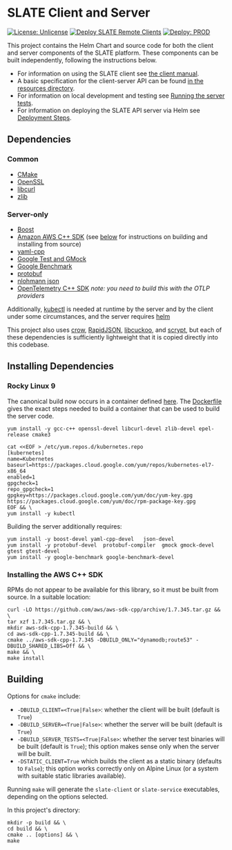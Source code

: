 # SLATE Client and Server

[![License: Unlicense](https://img.shields.io/badge/license-Unlicense-blue.svg)](http://unlicense.org/)
[![Deploy SLATE Remote Clients](https://github.com/slateci/slate-client-server/actions/workflows/deploy-client.yml/badge.svg)](https://github.com/slateci/slate-client-server/actions/workflows/deploy-client.yml)
[![Deploy: PROD](https://github.com/slateci/slate-client-server/actions/workflows/deploy-prod.yml/badge.svg)](https://github.com/slateci/slate-client-server/actions/workflows/deploy-prod.yml)

This project contains the Helm Chart and source code for both the client and server components of the SLATE platform. These components can be built independently, following the instructions below.
* For information on using the SLATE client see [the client manual](resources/docs/client_manual.md).
* A basic specification for the client-server API can be found [in the resources directory](resources/api_specification).
* For information on local development and testing see [Running the server tests](resources/docs/server_testing.md).
* For information on deploying the SLATE API server via Helm see [Deployment Steps](https://docs.google.com/document/d/1WBrVPhvCGxAWbXaxDbaKQ2J73K6amF4fbXRxzvtGwSo/edit).

## Dependencies

### Common

- [CMake](https://cmake.org)
- [OpenSSL](https://www.openssl.org)
- [libcurl](https://curl.haxx.se/libcurl/)
- [zlib](https://www.zlib.net)

### Server-only

- [Boost](https://www.boost.org)
- [Amazon AWS C++ SDK](https://github.com/aws/aws-sdk-cpp) (see [below](#installing-the-aws-c-sdk) for instructions on building and installing from source)
- [yaml-cpp](https://github.com/jbeder/yaml-cpp)
- [Google Test and GMock](https://google.github.io/googletest/)
- [Google Benchmark](https://github.com/google/benchmark)
- [protobuf](https://github.com/protocolbuffers/protobuf)
- [nlohmann json](https://github.com/nlohmann/json)
- [OpenTelemetry C++ SDK](https://github.com/open-telemetry/opentelemetry-cpp) *note: you need to build this with the OTLP providers*

Additionally, [kubectl](https://kubernetes.io/docs/tasks/tools/install-kubectl/) is needed at runtime by the server and by the client under some circumstances, and the server requires [helm](https://helm.sh)

This project also uses [crow](https://github.com/ipkn/crow), [RapidJSON](http://rapidjson.org), [libcuckoo](https://github.com/efficient/libcuckoo), and [scrypt](https://www.tarsnap.com/scrypt.html), but each of these dependencies is sufficiently lightweight that it is copied directly into this codebase. 

## Installing Dependencies

### Rocky Linux 9

The canonical build now occurs in a container defined [here](https://github.com/slateci/docker-images/tree/master/slate-client-server).
The [Dockerfile](https://github.com/slateci/docker-images/blob/master/slate-client-server/Dockerfile) gives the exact
steps needed to build a container that can be used to build the server code.


```shell
yum install -y gcc-c++ openssl-devel libcurl-devel zlib-devel epel-release cmake3
```

```shell
cat <<EOF > /etc/yum.repos.d/kubernetes.repo
[kubernetes]
name=Kubernetes
baseurl=https://packages.cloud.google.com/yum/repos/kubernetes-el7-x86_64
enabled=1
gpgcheck=1
repo_gpgcheck=1
gpgkey=https://packages.cloud.google.com/yum/doc/yum-key.gpg https://packages.cloud.google.com/yum/doc/rpm-package-key.gpg
EOF && \
yum install -y kubectl
```
	
Building the server additionally requires:

```shell
yum install -y boost-devel yaml-cpp-devel   json-devel 
yum install -y protobuf-devel  protobuf-compiler  gmock gmock-devel gtest gtest-devel 
yum install -y google-benchmark google-benchmark-devel
```
	
### Installing the AWS C++ SDK

RPMs do not appear to be available for this library, so it must be built from source. In a suitable location:

```shell
curl -LO https://github.com/aws/aws-sdk-cpp/archive/1.7.345.tar.gz && \
tar xzf 1.7.345.tar.gz && \
mkdir aws-sdk-cpp-1.7.345-build && \
cd aws-sdk-cpp-1.7.345-build && \
cmake ../aws-sdk-cpp-1.7.345 -DBUILD_ONLY="dynamodb;route53" -DBUILD_SHARED_LIBS=Off && \
make && \
make install
```

## Building

Options for `cmake` include:
* `-DBUILD_CLIENT=<True|False>`: whether the client will be built (default is `True`)
* `-DBUILD_SERVER=<True|False>`: whether the server will be built (default is `True`)
* `-DBUILD_SERVER_TESTS=<True|False>`: whether the server test binaries will be built (default is `True`); this option makes sense only when the server will be built.
* `-DSTATIC_CLIENT=True` which builds the client as a static binary (defaults to `False`); this option works correctly only on Alpine Linux (or a system with suitable static libraries available).

Running `make` will generate the `slate-client` or `slate-service` executables, depending on the options selected.

In this project's directory:

```shell
mkdir -p build && \
cd build && \
cmake .. [options] && \
make
```
